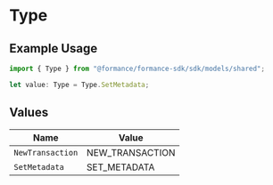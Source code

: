 # Type

## Example Usage

```typescript
import { Type } from "@formance/formance-sdk/sdk/models/shared";

let value: Type = Type.SetMetadata;
```

## Values

| Name             | Value            |
| ---------------- | ---------------- |
| `NewTransaction` | NEW_TRANSACTION  |
| `SetMetadata`    | SET_METADATA     |